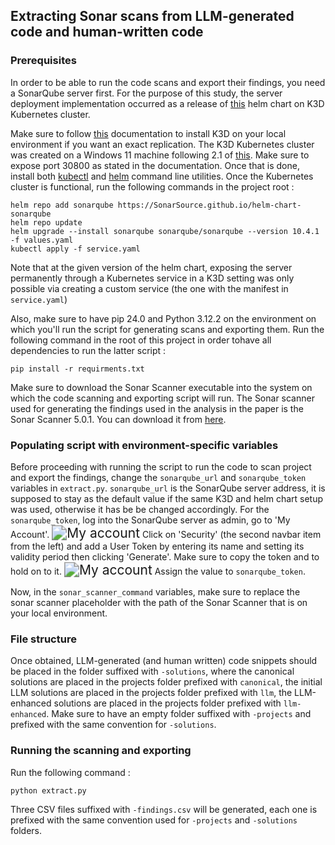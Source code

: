 ## Extracting Sonar scans from LLM-generated code and human-written code
### Prerequisites
In order to be able to run the code scans and export their findings, you need a SonarQube server first. For the purpose of this study, the server deployment implementation occurred as a release of [this](https://github.com/SonarSource/helm-chart-sonarqube/tree/master/charts/sonarqube) helm chart on K3D Kubernetes cluster.

Make sure to follow [this](https://k3d.io/v5.6.3/#releases) documentation to install K3D on your local environment if you want an exact replication. The K3D Kubernetes cluster was created on a Windows 11 machine following 2.1 of [this](https://k3d.io/v5.0.0/usage/exposing_services/#2-via-nodeport). Make sure to expose port 30800 as stated in the documentation. Once that is done, install both [kubectl](https://kubernetes.io/docs/tasks/tools/install-kubectl-windows/) and [helm](https://helm.sh/docs/intro/install/) command line utilities. Once the Kubernetes cluster is functional, run the following commands in the project root :

```
helm repo add sonarqube https://SonarSource.github.io/helm-chart-sonarqube
helm repo update
helm upgrade --install sonarqube sonarqube/sonarqube --version 10.4.1 -f values.yaml
kubectl apply -f service.yaml
```
Note that at the given version of the helm chart, exposing the server permanently through a Kubernetes service in a K3D setting was only possible via creating a custom service (the one with the manifest in ```service.yaml```)

Also, make sure to have pip 24.0 and Python 3.12.2 on the environment on which you'll run the script for generating scans and exporting them. Run the following command in the root of this project in order tohave all dependencies to run the latter script :

```pip install -r requirments.txt```

Make sure to download the Sonar Scanner executable into the system on which the code scanning and exporting script will run. The Sonar scanner used for generating the findings used in the analysis in the paper is the Sonar Scanner 5.0.1. You can download it from [here](https://docs.sonarsource.com/sonarqube/latest/analyzing-source-code/scanners/sonarscanner/).

### Populating script with environment-specific variables

Before proceeding with running the script to run the code to scan project and export the findings, change the ```sonarqube_url``` and ```sonarqube_token``` variables in ```extract.py```. ```sonarqube_url``` is the SonarQube server address, it is supposed to stay as the default value if the same K3D and helm chart setup was used, otherwise it has be be changed accordingly. For the ```sonarqube_token```, log into the SonarQube server as admin, go to 'My Account'.
<img src="assets\myaccount.png" alt="My account" style="zoom: 150%;" />
Click on 'Security' (the second navbar item from the left) and add a User Token by entering its name and setting its validity period then clicking 'Generate'. Make sure to copy the token and to hold on to it.
<img src="assets\create_token.png" alt="My account" style="zoom: 150%;" />
Assign the value to ```sonarqube_token```.

Now, in the ```sonar_scanner_command``` variables, make sure to replace the sonar scanner placeholder with the path of the Sonar Scanner that is on your local environment.

### File structure

Once obtained, LLM-generated (and human written) code snippets should be placed in the folder suffixed with ```-solutions```, where the canonical solutions are placed in the projects folder prefixed with ```canonical```, the initial LLM solutions are placed in the projects folder prefixed with ```llm```, the LLM-enhanced solutions are placed in the projects folder prefixed with ```llm-enhanced```. Make sure to have an empty folder suffixed with ```-projects``` and prefixed with the same convention for ```-solutions```.

### Running the scanning and exporting
 Run the following command :

 ```python extract.py```

 Three CSV files suffixed with ```-findings.csv``` will be generated, each one is prefixed with the same convention used for ```-projects``` and ```-solutions``` folders.